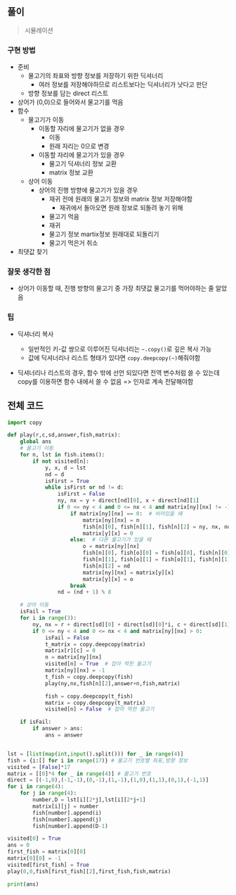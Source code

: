 ## 풀이

> 시뮬레이션



### 구현 방법

- 준비
  - 물고기의 좌표와 방향 정보를 저장하기 위한 딕셔너리
    - 여러 정보를 저장해야하므로 리스트보다는 딕셔너리가 낫다고 판단
  - 방향 정보를 담는 direct 리스트
- 상어가 (0,0)으로 들어와서 물고기를 먹음
- 함수
  - 물고기가 이동
    - 이동할 자리에 물고기가 없을 경우
      - 이동
      - 원래 자리는 0으로 변경
    - 이동할 자리에 물고기가 있을 경우
      - 물고기 딕셔너리 정보 교환
      - matrix 정보 교환
  - 상어 이동
    - 상어의 진행 방향에 물고기가 있을 경우
      - 재귀 전에 원래의 물고기 정보와 matrix 정보 저장해야함
        - 재귀에서 돌아오면 원래 정보로 되돌려 놓기 위해
      - 물고기 먹음 
      - 재귀
      - 물고기 정보 martix정보 원래대로 되돌리기
      - 물고기 먹은거 취소
- 최댓값 찾기



### 잘못 생각한 점

- 상어가 이동할 때, 진행 방향의 물고기 중 가장 최댓값 물고기를 먹어야하는 줄 알았음



### 팁

- 딕셔너리 복사
  - 일반적인 키-값 쌍으로 이루어진 딕셔너리는 `~.copy()`로 깊은 복사 가능
  - 값에 딕셔너리나 리스트 형태가 있다면 `copy.deepcopy(~)`해줘야함

- 딕셔너리나 리스트의 경우, 함수 밖에 선언 되있다면 전역 변수처럼 쓸 수 있는데 copy를 이용하면 함수 내에서 쓸 수 없음 => 인자로 계속 전달해야함



## 전체 코드

```python
import copy

def play(r,c,sd,answer,fish,matrix):
    global ans
    # 물고기 이동
    for n, lst in fish.items():
        if not visited[n]:
            y, x, d = lst
            nd = d
            isFirst = True
            while isFirst or nd != d:
                isFirst = False
                ny, nx = y + direct[nd][0], x + direct[nd][1]
                if 0 <= ny < 4 and 0 <= nx < 4 and matrix[ny][nx] != -1:
                    if matrix[ny][nx] == 0:  # 비어있을 때
                        matrix[ny][nx] = n
                        fish[n][0], fish[n][1], fish[n][2] = ny, nx, nd
                        matrix[y][x] = 0
                    else:  # 다른 물고기가 있을 때
                        o = matrix[ny][nx]
                        fish[n][0], fish[o][0] = fish[o][0], fish[n][0]
                        fish[n][1], fish[o][1] = fish[o][1], fish[n][1]
                        fish[n][2] = nd
                        matrix[ny][nx] = matrix[y][x]
                        matrix[y][x] = o
                    break
                nd = (nd + 1) % 8

    # 상어 이동
    isFail = True
    for i in range(3):
        ny, nx = r + direct[sd][0] + direct[sd][0]*i, c + direct[sd][1]+direct[sd][1]*i
        if 0 <= ny < 4 and 0 <= nx < 4 and matrix[ny][nx] > 0:
            isFail = False
            t_matrix = copy.deepcopy(matrix)
            matrix[r][c] = 0
            n = matrix[ny][nx]
            visited[n] = True  # 잡아 먹힌 물고기
            matrix[ny][nx] = -1
            t_fish = copy.deepcopy(fish)
            play(ny,nx,fish[n][2],answer+n,fish,matrix)

            fish = copy.deepcopy(t_fish)
            matrix = copy.deepcopy(t_matrix)
            visited[n] = False  # 잡아 먹힌 물고기

    if isFail:
        if answer > ans:
            ans = answer


lst = [list(map(int,input().split())) for _ in range(4)]
fish = {i:[] for i in range(17)} # 물고기 번호별 좌표,방향 정보
visited = [False]*17
matrix = [[0]*4 for _ in range(4)] # 물고기 번호
direct = [(-1,0),(-1,-1),(0,-1),(1,-1),(1,0),(1,1),(0,1),(-1,1)]
for i in range(4):
    for j in range(4):
        number,D = lst[i][2*j],lst[i][2*j+1]
        matrix[i][j] = number
        fish[number].append(i)
        fish[number].append(j)
        fish[number].append(D-1)

visited[0] = True
ans = 0
first_fish = matrix[0][0]
matrix[0][0] = -1
visited[first_fish] = True
play(0,0,fish[first_fish][2],first_fish,fish,matrix)

print(ans)
```




